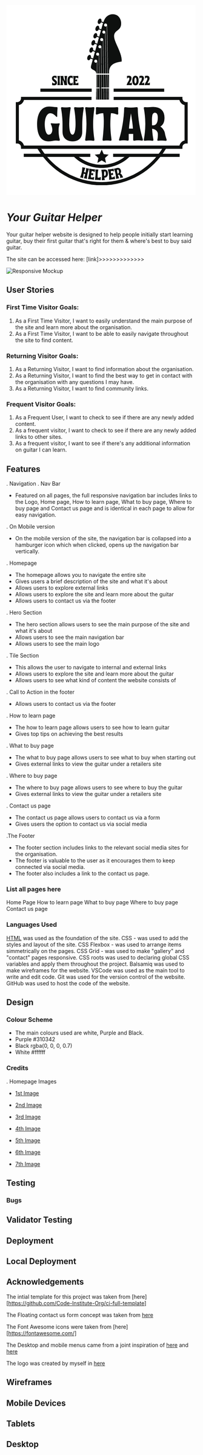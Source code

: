 ![Guitar Helper Logo](documentation\newlogo.png)

# *Your Guitar Helper*

Your guitar helper website is designed to help people initially start learning guitar, buy their first guitar that's right for them & where's best to buy said guitar. 

The site can be accessed here: [link]>>>>>>>>>>>>>

![Responsive Mockup](responsive_mockup.png)


## User Stories 

### First Time Visitor Goals: 

1. As a First Time Visitor, I want to easily understand the main purpose of the site and learn more about the organisation.
2. As a First Time Visitor, I want to be able to easily navigate throughout the site to find content.


### Returning Visitor Goals:

1. As a Returning Visitor, I want to find information about the organisation.
2. As a Returning Visitor, I want to find the best way to get in contact with the organisation with any questions I may have.
3. As a Returning Visitor, I want to find community links.

### Frequent Visitor Goals:

1. As a Frequent User, I want to check to see if there are any newly added content.
2. As a frequent visitor, I want to check to see if there are any newly added links to other sites.
3. As a frequent visitor, I want to see if there's any additional information on guitar I can learn.

## Features 

. Navigation
. Nav Bar
- Featured on all pages, the full responsive navigation bar includes links to the Logo, Home page, How to learn page, What to buy page, Where to buy page and Contact us page and is identical in each page to allow for easy navigation.

. On Mobile version
- On the mobile version of the site, the navigation bar is collapsed into a hamburger icon which when clicked, opens up the navigation bar vertically.

. Homepage
- The homepage allows you to navigate the entire site 
- Gives users a brief description of the site and what it's about
- Allows users to explore external links 
- Allows users to explore the site and learn more about the guitar
- Allows users to contact us via the footer

. Hero Section
- The hero section allows users to see the main purpose of the site and what it's about
- Allows users to see the main navigation bar
- Allows users to see the main logo

. Tile Section 
- This allows the user to navigate to internal and external links
- Allows users to explore the site and learn more about the guitar
- Allows users to see what kind of content the website consists of

. Call to Action in the footer 
- Allows users to contact us via the footer

. How to learn page
- The how to learn page allows users to see how to learn guitar
- Gives top tips on achieving the best results

. What to buy page
- The what to buy page allows users to see what to buy when starting out
- Gives external links to view the guitar under a retailers site

. Where to buy page
- The where to buy page allows users to see where to buy the guitar
- Gives external links to view the guitar under a retailers site

. Contact us page
- The contact us page allows users to contact us via a form
- Gives users the option to contact us via social media

.The Footer 
- The footer section includes links to the relevant social media sites for the organisation.
- The footer is valuable to the user as it encourages them to keep connected via social media.
- The footer also includes a link to the contact us page.

### List all pages here

Home Page
How to learn page
What to buy page
Where to buy page
Contact us page


### Languages Used

[HTML](https://developer.mozilla.org/en-US/docs/Web/HTML) was used as the foundation of the site.
CSS - was used to add the styles and layout of the site.
CSS Flexbox - was used to arrange items simmetrically on the pages.
CSS Grid - was used to make "gallery" and "contact" pages responsive.
CSS roots was used to declaring global CSS variables and apply them throughout the project.
Balsamiq was used to make wireframes for the website.
VSCode was used as the main tool to write and edit code.
Git was used for the version control of the website.
GitHub was used to host the code of the website.

## Design

### Colour Scheme

- The main colours used are white, Purple and Black.
- Purple #310342
- Black rgba(0, 0, 0, 0.7)
- White #ffffff

### Credits

. Homepage Images
- [1st Image](https://www.pexels.com/photo/person-using-black-fender-stratocaster-1656066/)

- [2nd Image](https://www.pexels.com/photo/photo-of-man-carrying-acoustic-guitar-2462995/)

- [3rd Image](https://unsplash.com/photos/pMCP8c8_xi4)

- [4th Image](https://pixabay.com/photos/object-subject-coloured-background-5222329/)

- [5th Image](https://www.youtube.com/@MartyMusic)

- [6th Image](https://unsplash.com/photos/KsNhJk-6yk0)

- [7th Image](https://unsplash.com/photos/a9LrwVtyiZw)

## Testing

### Bugs

## Validator Testing

## Deployment

## Local Deployment

## Acknowledgements

The intial template for this project was taken from [here][https://github.com/Code-Institute-Org/ci-full-template]

The Floating contact us form concept was taken from [here][https://codepen.io/shantedenise/pen/GYyxWV]

The Font Awesome icons were taken from [here][https://fontawesome.com/]

The Desktop and mobile menus came from a joint inspiration of [here](https://www.w3schools.com/howto/howto_css_sidebar_responsive.asp) and [here][https://www.youtube.com/@KevinPowell]

The logo was created by myself in [here][https://www.canva.com/]

## Wireframes 

## Mobile Devices 

## Tablets 

## Desktop

[https://codepen.io/shantedenise/pen/GYyxWV]: https://codepen.io/shantedenise/pen/GYyxWV
[https://www.youtube.com/@KevinPowell]: https://www.youtube.com/@KevinPowell
[https://www.canva.com/]: https://www.canva.com/ "Canva"
[https://images.pexels.com/photos/1656066/pexels-photo-1656066.jpeg?auto=compress&amp%3Bcs=tinysrgb&amp%3Bfit=crop&amp%3Bh=1200&amp%3Bw=800]: https://images.pexels.com/photos/1656066/pexels-photo-1656066.jpeg?auto=compress&amp%3Bcs=tinysrgb&amp%3Bfit=crop&amp%3Bh=1200&amp%3Bw=800
[https://images.pexels.com/photos/2462995/pexels-photo-2462995.jpeg?auto=compress&amp%3Bcs=tinysrgb&amp%3Bfit=crop&amp%3Bh=1200&amp%3Bw=800]: https://images.pexels.com/photos/2462995/pexels-photo-2462995.jpeg?auto=compress&amp%3Bcs=tinysrgb&amp%3Bfit=crop&amp%3Bh=1200&amp%3Bw=800
[def]: https://unsplash.com/photos/pMCP8c8_xi4